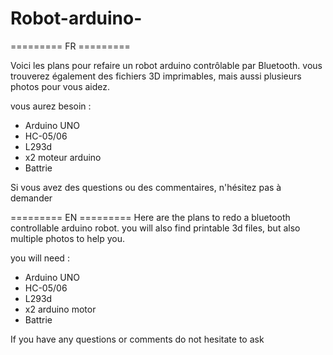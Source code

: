 # Robot-arduino-

========= FR =========

Voici les plans pour refaire un robot arduino contrôlable par Bluetooth.
vous trouverez également des fichiers 3D imprimables, mais aussi plusieurs photos pour vous aidez.

vous aurez besoin : 
- Arduino UNO
- HC-05/06
- L293d
- x2 moteur arduino
- Battrie

Si vous avez des questions ou des commentaires, n'hésitez pas à demander

========= EN =========
Here are the plans to redo a bluetooth controllable arduino robot.
you will also find printable 3d files, but also multiple photos to help you.

you will need :
- Arduino UNO
- HC-05/06
- L293d
- x2 arduino motor
- Battrie

If you have any questions or comments do not hesitate to ask


